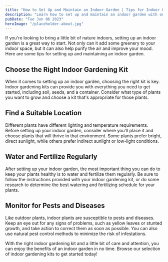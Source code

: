```yaml
---
title: "How to Set Up and Maintain an Indoor Garden | Tips for Indoor Gardening Kits"
description: "Learn how to set up and maintain an indoor garden with our helpful tips. Browse our selection of indoor gardening kits to get started today."
pubDate: "Tue Jun 06 2023"
heroImage: "/placeholder-about.jpg"
---
```


If you&#39;re looking to bring a little bit of nature indoors, setting up an indoor garden is a great way to start. Not only can it add some greenery to your indoor space, but it can also help purify the air and improve your mood. Here are some tips for setting up and maintaining an indoor garden.

## Choose the Right Indoor Gardening Kit

When it comes to setting up an indoor garden, choosing the right kit is key. Indoor gardening kits can provide you with everything you need to get started, including soil, seeds, and a container. Consider what type of plants you want to grow and choose a kit that&#39;s appropriate for those plants.

## Find a Suitable Location

Different plants have different lighting and temperature requirements. Before setting up your indoor garden, consider where you&#39;ll place it and choose plants that will thrive in that environment. Some plants prefer bright, direct sunlight, while others prefer indirect sunlight or low-light conditions.

## Water and Fertilize Regularly

After setting up your indoor garden, the most important thing you can do to keep your plants healthy is to water and fertilize them regularly. Be sure to follow the instructions provided with your indoor gardening kit, or do some research to determine the best watering and fertilizing schedule for your plants.

## Monitor for Pests and Diseases

Like outdoor plants, indoor plants are susceptible to pests and diseases. Keep an eye out for any signs of problems, such as yellow leaves or stunted growth, and take action to correct them as soon as possible. You can also use natural pest control methods to minimize the risk of infestations.

With the right indoor gardening kit and a little bit of care and attention, you can enjoy the benefits of an indoor garden in no time. Browse our selection of indoor gardening kits to get started today!